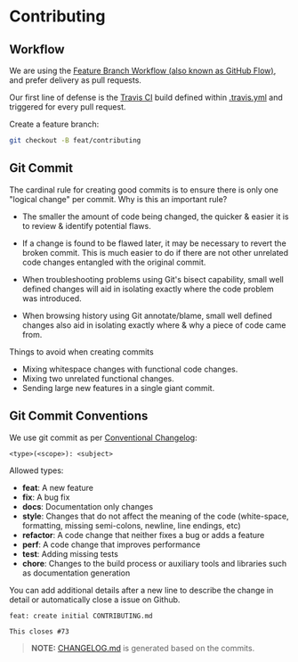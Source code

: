 # Contributing


## Workflow

We are using the [Feature Branch Workflow (also known as GitHub Flow)](https://guides.github.com/introduction/flow/),
and prefer delivery as pull requests.

Our first line of defense is the [Travis CI](https://travis-ci.org/omniauth/omniauth-saml) build defined within [.travis.yml](.travis.yml) and triggered for every pull request.

Create a feature branch:

```sh
git checkout -B feat/contributing
```

## Git Commit

The cardinal rule for creating good commits is to ensure there is only one
"logical change" per commit. Why is this an important rule?

*   The smaller the amount of code being changed, the quicker & easier it is to
    review & identify potential flaws.

*   If a change is found to be flawed later, it may be necessary to revert the
    broken commit. This is much easier to do if there are not other unrelated
    code changes entangled with the original commit.

*   When troubleshooting problems using Git's bisect capability, small well
    defined changes will aid in isolating exactly where the code problem was
    introduced.

*   When browsing history using Git annotate/blame, small well defined changes
    also aid in isolating exactly where & why a piece of code came from.

Things to avoid when creating commits

*   Mixing whitespace changes with functional code changes.
*   Mixing two unrelated functional changes.
*   Sending large new features in a single giant commit.

## Git Commit Conventions

We use git commit as per [Conventional Changelog](https://github.com/ajoslin/conventional-changelog):

```none
<type>(<scope>): <subject>
```

Allowed types:

*   **feat**: A new feature
*   **fix**: A bug fix
*   **docs**: Documentation only changes
*   **style**: Changes that do not affect the meaning of the code (white-space, formatting, missing semi-colons, newline, line endings, etc)
*   **refactor**: A code change that neither fixes a bug or adds a feature
*   **perf**: A code change that improves performance
*   **test**: Adding missing tests
*   **chore**: Changes to the build process or auxiliary tools and libraries such as documentation generation

You can add additional details after a new line to describe the change in detail or automatically close a issue on Github.

```none
feat: create initial CONTRIBUTING.md

This closes #73
```

> **NOTE:** [CHANGELOG.md](CHANGELOG.md) is generated based on the commits.
